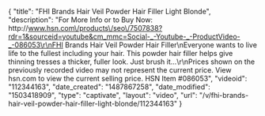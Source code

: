 {
    "title": "FHI Brands Hair Veil Powder Hair Filler  Light Blonde",
    "description": "For More Info or to Buy Now: http:\/\/www.hsn.com\/products\/seo\/7507838?rdr=1&sourceid=youtube&cm_mmc=Social-_-Youtube-_-ProductVideo-_-086053\r\nFHI Brands Hair Veil Powder Hair Filler\nEveryone wants to live life to the fullest  including your hair. This powder hair filler helps give thinning tresses a thicker, fuller look. Just brush it...\r\nPrices shown on the previously recorded video may not represent the current price.  View hsn.com to view the current selling price. HSN Item #086053",
    "videoid": "112344163",
    "date_created": "1487867258",
    "date_modified": "1503418909",
    "type": "captivate",
    "layout": "video",
    "url": "\/v\/fhi-brands-hair-veil-powder-hair-filler-light-blonde\/112344163"
}